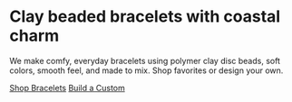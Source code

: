  <div>
            <h1 class="font-heading text-4xl sm:text-5xl tracking-tight text-slate-900">
              Clay beaded bracelets with coastal charm
            </h1>
            <p class="mt-5 text-lg text-slate-600">
              We make comfy, everyday bracelets using polymer clay disc beads, soft
              colors, smooth feel, and made to mix. Shop favorites or design
              your own.
            </p>
            <div class="mt-8 flex flex-wrap gap-3">
              <a href="https://eastcoastbracelets.web.app/shop/" class="btn btn-primary">Shop Bracelets</a>         
              <a href="https://eastcoastbracelets.web.app/custom/" class="btn btn-secondary">Build a Custom</a>
            </div>


<!--

**Here are some ideas to get you started:**

🙋‍♀️ A short introduction - what is your organization all about?
🌈 Contribution guidelines - how can the community get involved?
👩‍💻 Useful resources - where can the community find your docs? Is there anything else the community should know?
🍿 Fun facts - what does your team eat for breakfast?
🧙 Remember, you can do mighty things with the power of [Markdown](https://docs.github.com/github/writing-on-github/getting-started-with-writing-and-formatting-on-github/basic-writing-and-formatting-syntax)
-->
